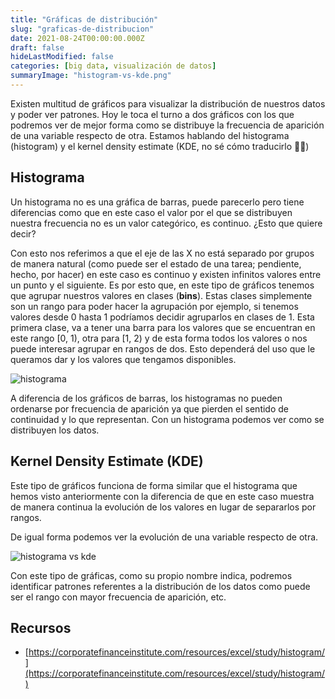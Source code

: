 ```yaml
---
title: "Gráficas de distribución"
slug: "graficas-de-distribucion"
date: 2021-08-24T00:00:00.000Z
draft: false
hideLastModified: false
categories: [big data, visualización de datos]
summaryImage: "histogram-vs-kde.png"
---
```


Existen multitud de gráficos para visualizar la distribución de nuestros datos y poder ver patrones. Hoy le toca el turno a dos gráficos con los que podremos ver de mejor forma como se distribuye la frecuencia de aparición de una variable respecto de otra. Estamos hablando del histograma (histogram) y el kernel density estimate (KDE, no sé cómo traducirlo 🤷‍♀️)

## Histograma

Un histograma no es una gráfica de barras, puede parecerlo pero tiene diferencias como que en este caso el valor por el que se distribuyen nuestra frecuencia no es un valor categórico, es continuo. ¿Esto que quiere decir?

Con esto nos referimos a que el eje de las X no está separado por grupos de manera natural (como puede ser el estado de una tarea; pendiente, hecho, por hacer) en este caso es continuo y existen infinitos valores entre un punto y el siguiente. Es por esto que, en este tipo de gráficos tenemos que agrupar nuestros valores en clases (**bins**). Estas clases simplemente son un rango para poder hacer la agrupación por ejemplo, si tenemos valores desde 0 hasta 1 podríamos decidir agruparlos en clases de 1. Esta primera clase, va a tener una barra para los valores que se encuentran en este rango [0, 1), otra para [1, 2) y de esta forma todos los valores o nos puede interesar agrupar en rangos de dos. Esto dependerá del uso que le queramos dar y los valores que tengamos disponibles.

![histograma](histogram.png)

A diferencia de los gráficos de barras, los histogramas no pueden ordenarse por frecuencia de aparición ya que pierden el sentido de continuidad y lo que representan. Con un histograma podemos ver como se distribuyen los datos.

## Kernel Density Estimate (KDE)

Este tipo de gráficos funciona de forma similar que el histograma que hemos visto anteriormente con la diferencia de que en este caso muestra de manera continua la evolución de los valores en lugar de separarlos por rangos.

De igual forma podemos ver la evolución de una variable respecto de otra.

![histograma vs kde](histogram-vs-kde.png)

Con este tipo de gráficas, como su propio nombre indica, podremos identificar patrones referentes a la distribución de los datos como puede ser el rango con mayor frecuencia de aparición, etc.

## Recursos

- [https://corporatefinanceinstitute.com/resources/excel/study/histogram/](https://corporatefinanceinstitute.com/resources/excel/study/histogram/)
